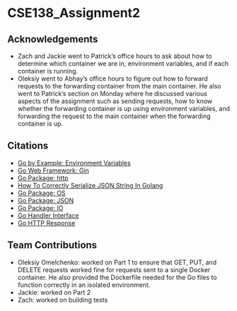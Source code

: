 # CSE138_Assignment2

## Acknowledgements
- Zach and Jackie went to Patrick’s office hours to ask about how to determine which container we are in, environment variables, and if each container is running.
- Oleksiy went to Abhay’s office hours to figure out how to forward requests to the forwarding container from the main container. He also went to Patrick’s section on Monday where he discussed various aspects of the assignment such as sending requests, how to know whether the forwarding container is up using environment variables, and forwarding the request to the main container when the forwarding container is up.

## Citations
- [Go by Example: Environment Variables](https://gobyexample.com/environment-variables)
- [Go Web Framework: Gin](https://github.com/gin-gonic/gin)
- [Go Package: http](https://golang.org/pkg/net/http/)
- [How To Correctly Serialize JSON String In Golang](https://goinbigdata.com/how-to-correctly-serialize-json-string-in-golang/)
- [Go Package: OS](https://golang.org/pkg/os/)
- [Go Package: JSON](https://golang.org/pkg/encoding/json/)
- [Go Package: IO](https://golang.org/pkg/io/ioutil/)
- [Go Handler Interface](https://divyanshushekhar.com/golang-responsewriter-request/)
- [Go HTTP Response](https://medium.com/@vivek_syngh/http-response-in-golang-4ca1b3688d6)

## Team Contributions
- Oleksiy Omelchenko: worked on Part 1 to ensure that GET, PUT, and DELETE requests worked fine for requests sent to a single Docker container. He also provided the Dockerfile needed for the Go files to function correctly in an isolated environment.
- Jackie: worked on Part 2
- Zach: worked on building tests

